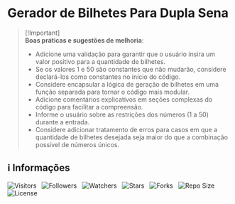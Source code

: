 <!-- Título -->
# Gerador de Bilhetes Para Dupla Sena

> [!Important]\
> **Boas práticas e sugestões de melhoria**:
>
> * Adicione uma validação para garantir que o usuário insira um valor positivo para a quantidade de bilhetes.
> * Se os valores 1 e 50 são constantes que não mudarão, considere declará-los como constantes no início do código.
> * Considere encapsular a lógica de geração de bilhetes em uma função separada para tornar o código mais modular.
> * Adicione comentários explicativos em seções complexas do código para facilitar a compreensão.
> * Informe o usuário sobre as restrições dos números (1 a 50) durante a entrada.
> * Considere adicionar tratamento de erros para casos em que a quantidade de bilhetes desejada seja maior do que a combinação possível de números únicos.

<!-- Informações -->
## &#8505; Informações

![Visitors](https://api.visitorbadge.io/api/visitors?path=Devsgeeknerd%2Fpro-dup-sen-pro&label=Visitantes&labelColor=%23700070&labelStyle=none&countColor=%23000fff&style=plastic&color=%23ffffff "Total de Visitantes")
&nbsp;
![Followers](https://img.shields.io/github/followers/Devsgeeknerd?style=p&label=Seguidores&labelColor=800080&color=000fff "Total de Seguidores")
&nbsp;
![Watchers](https://img.shields.io/github/watchers/Devsgeeknerd/pro-dup-sen-pro?style=p&label=Observadores&labelColor=800080&color=000fff "Total de Observadores")
&nbsp;
![Stars](https://img.shields.io/github/stars/Devsgeeknerd/pro-dup-sen-pro?style=p&label=Estrelas&labelColor=800080&color=000fff "Total de Estrelas")
&nbsp;
![Forks](https://img.shields.io/github/forks/Devsgeeknerd/pro-dup-sen-pro?style=p&label=Bifurcações&labelColor=800080&color=000fff "Total de Bifurcações")
&nbsp;
![Repo Size](https://img.shields.io/github/repo-size/Devsgeeknerd/pro-dup-sen-pro?style=p&label=Tamanho&labelColor=800080&color=000fff "Tamanho do Repositório")
&nbsp;
![License](https://img.shields.io/github/license/Devsgeeknerd/pro-dup-sen-pro?style=p&label=Licença&labelColor=800080&color=000fff "Licença do Repositório")

